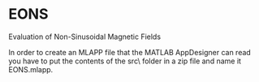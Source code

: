 # EONS
Evaluation of Non-Sinusoidal Magnetic Fields

In order to create an MLAPP file that the MATLAB AppDesigner can read you have to put the contents of the src\ folder in a zip file and name it EONS.mlapp.
